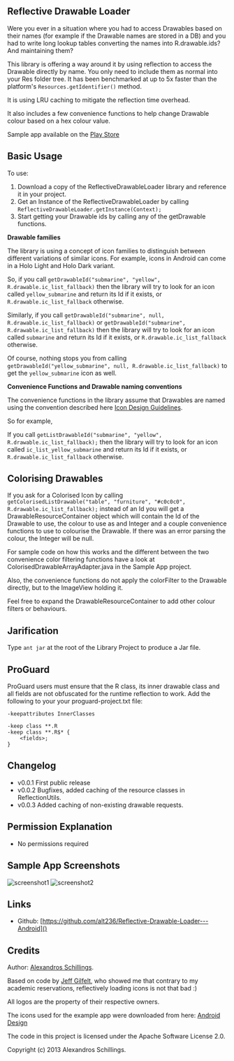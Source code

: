Reflective Drawable Loader
-----------
Were you ever in a situation where you had to access Drawables based on their names (for example if the Drawable names are stored in a DB) and you had to write long lookup tables converting the names into R.drawable.ids? And maintaining them?

This library is offering a way around it by using reflection to access the Drawable directly by name. You only need to include them as normal into your Res folder tree. It has been benchmarked at up to 5x faster than the platform's `Resources.getIdentifier()` method.

It is using LRU caching to mitigate the reflection time overhead.

It also includes a few convenience functions to help change Drawable colour based on a hex colour value. 

Sample app available on the [Play Store](https://play.google.com/store/apps/details?id=co.uk.alt236.reflectivedrawableloader.sampleapp) 


Basic Usage
-----------
To use:

1. Download a copy of the ReflectiveDrawableLoader library and reference it in your project.
2. Get an Instance of the ReflectiveDrawableLoader by calling `ReflectiveDrawableLoader.getInstance(Context);`
3. Start getting your Drawable ids by calling  any of the getDrawable functions.
 
<b>Drawable families</b>

The library is using a concept of icon families to distinguish between different variations of similar icons.
For example, icons in Android can come in a Holo Light and Holo Dark variant.

So, if you call `getDrawableId("submarine", "yellow", R.drawable.ic_list_fallback)` then the library will try to look for an icon called `yellow_submarine` and return its Id if it exists, or `R.drawable.ic_list_fallback` otherwise.

Similarly, if you call `getDrawableId("submarine", null, R.drawable.ic_list_fallback)` or  `getDrawableId("submarine", R.drawable.ic_list_fallback)` then the library will try to look for an icon called `submarine` and return its Id if it exists, or `R.drawable.ic_list_fallback` otherwise. 

Of course, nothing stops you from calling  `getDrawableId("yellow_submarine", null, R.drawable.ic_list_fallback)` to get the `yellow_submarine` icon as well.

<b>Convenience Functions and Drawable naming conventions</b>

The convenience functions in the library assume that Drawables are named using the convention described here [Icon Design Guidelines](http://developer.android.com/guide/practices/ui_guidelines/icon_design.html).

So for example,

If you call `getListDrawableId("submarine", "yellow", R.drawable.ic_list_fallback);` then the library will try to look for an icon called `ic_list_yellow_submarine` and return its Id if it exists, or `R.drawable.ic_list_fallback` otherwise.

Colorising Drawables
-----------

If you ask for a Colorised Icon by calling `getColorisedListDrawable("table", "furniture", "#c0c0c0", R.drawable.ic_list_fallback);` instead of an Id you will get a DrawableResourceContainer object which will contain the Id of the Drawable to use, the colour to use as and Integer and a couple convenience functions to use to colourise the Drawable. If there was an error parsing the colour, the Integer will be null.

For sample code on how this works and the different between the two convenience color filtering functions have a look at ColorisedDrawableArrayAdapter.java in the Sample App project.

Also, the convenience functions do not apply the colorFilter to the Drawable directly, but to the ImageView holding it.

Feel free to expand the DrawableResourceContainer to add other colour filters or behaviours.

Jarification
-----------
Type `ant jar` at the root of the Library Project to produce a Jar file.

ProGuard
--------

ProGuard users must ensure that the R class, its inner drawable class and all fields are not obfuscated for the runtime reflection to work. Add the following to your your proguard-project.txt file:

    -keepattributes InnerClasses
    
    -keep class **.R
    -keep class **.R$* {
        <fields>;
    }

Changelog
-----------
* v0.0.1 First public release
* v0.0.2 Bugfixes, added caching of the resource classes in ReflectionUtils.
* v0.0.3 Added caching of non-existing drawable requests.

Permission Explanation
-----------
* No permissions required
	
Sample App Screenshots
-----------
![screenshot1](https://github.com/alt236/Reflective-Drawable-Loader---Android/raw/master/screenshots/screenshot_1.png)
![screenshot2](https://github.com/alt236/Reflective-Drawable-Loader---Android/raw/master/screenshots/screenshot_2.png)

Links
-----------
* Github: [https://github.com/alt236/Reflective-Drawable-Loader---Android]()

Credits
-----------
Author: [Alexandros Schillings](https://github.com/alt236).

Based on code by [Jeff Gilfelt](https://github.com/jgilfelt), who showed me that contrary to my academic reservations, reflectively loading icons is not that bad :)

All logos are the property of their respective owners.

The icons used for the example app were downloaded from here: [Android Design](http://developer.android.com/design/downloads/index.htm)

The code in this project is licensed under the Apache Software License 2.0.

Copyright (c) 2013 Alexandros Schillings.
